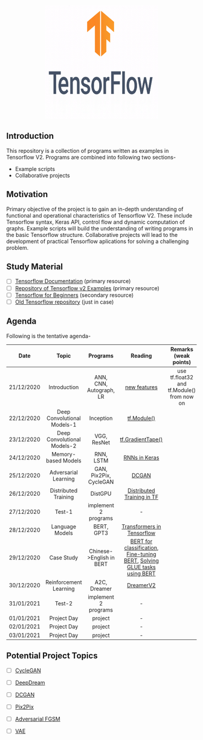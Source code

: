 <p align="center"><img src="images\tensorflow-2.0.gif" height="300" width="300"></img></p>

## Introduction  
This repository is a collection of programs written as examples in Tensorflow V2. Programs are combined into following two sections-  
* Example scripts  
* Collaborative projects  

## Motivation
Primary objective of the project is to gain an in-depth understanding of functional and operational characteristics of Tensorflow V2. These include Tensorflow syntax, Keras API, control flow and dynamic computation of graphs. Example scripts will build the understanding of writing programs in the basic Tensorflow structure. Collaborative projects will lead to the development of practical Tensorflow aplications for solving a challenging problem.  

## Study Material
 - [ ] [Tensorflow Documentation](https://www.tensorflow.org/api_docs) (primary resource)  
 - [ ] [Repository of Tensorflow v2 Examples](https://github.com/dragen1860/TensorFlow-2.x-Tutorials) (primary resource)  
 - [ ] [Tensorflow for Beginners](https://www.tensorflow.org/tutorials) (secondary resource)
 - [ ] [Old Tensorflow repository](https://github.com/aymericdamien/TensorFlow-Examples) (just in case)  

## Agenda
Following is the tentative agenda-  

| Date       | Topic                            | Programs               | Reading |Remarks (weak points)   |
|:----------:|:--------------------------------:|:----------------------:|:-------:|:--------:|
| 21/12/2020 |Introduction                      |ANN, CNN, Autograph, LR | [new features](https://www.tensorflow.org/guide/effective_tf2)| use tf.float32 and tf.Module() from now on         |
| 22/12/2020 |Deep Convolutional Models-1       |Inception               | [tf.Module()](https://www.tensorflow.org/api_docs/python/tf/Module)|          |
| 23/12/2020 |Deep Convolutional Models-2       |VGG, ResNet             | [tf.GradientTape()](https://www.tensorflow.org/api_docs/python/tf/GradientTape)|          |
| 24/12/2020 |Memory-based Models               |RNN, LSTM               | [RNNs in Keras](https://www.tensorflow.org/guide/keras/rnn)|          |
| 25/12/2020 |Adversarial Learning              |GAN, Pix2Pix, CycleGAN  | [DCGAN](https://www.tensorflow.org/tutorials/generative/dcgan)|          |
| 26/12/2020 |Distributed Training              |DistGPU                 | [Distributed Training in TF](https://www.tensorflow.org/guide/distributed_training)|          |
| 27/12/2020 |Test-1                            |implement 2 programs    |-         |          |
| 28/12/2020 |Language Models                   |BERT, GPT3              | [Transformers in Tensorflow](https://www.tensorflow.org/tutorials/text/transformer)|          |
| 29/12/2020 |Case Study                        |Chinese->English in BERT| [BERT for classification](https://www.tensorflow.org/tutorials/text/classify_text_with_bert), [Fine-tuning BERT](https://www.tensorflow.org/official_models/fine_tuning_bert), [Solving GLUE tasks using BERT](https://www.tensorflow.org/tutorials/text/solve_glue_tasks_using_bert_on_tpu)|          |
| 30/12/2020 |Reinforcement Learning            |A2C, Dreamer            | [DreamerV2](https://github.com/danijar/dreamerv2)|          |
| 31/01/2021 |Test-2                            |implement 2 programs    |-         |          |
| 01/01/2021 |Project Day                       |project                 |-         |          |
| 02/01/2021 |Project Day                       |project                 |-         |          |
| 03/01/2021 |Project Day                       |project                 |-         |          |

## Potential Project Topics

- [ ] [CycleGAN](https://www.tensorflow.org/tutorials/generative/cyclegan)
- [ ] [DeepDream](https://www.tensorflow.org/tutorials/generative/deepdream)
- [ ] [DCGAN](https://www.tensorflow.org/tutorials/generative/dcgan)
- [ ] [Pix2Pix](https://www.tensorflow.org/tutorials/generative/pix2pix)
- [ ] [Adversarial FGSM](https://www.tensorflow.org/tutorials/generative/adversarial_fgsm)
- [ ] [VAE](https://www.tensorflow.org/tutorials/generative/cvae)




